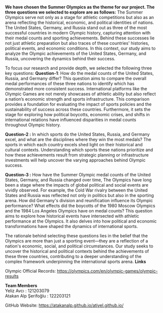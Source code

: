 **We have chosen the Summer Olympics as the theme for our project. The three questions we selected to
explore are as follows:**
The Summer Olympics serve not only as a stage for athletic competitions but also as an arena reflecting the
historical, economic, and political identities of nations. The United States, Germany, and Russia stand out as
three of the most successful countries in modern Olympic history, capturing attention with their medal counts and 
sporting achievements. Behind these successes lie not just athletic preparation but also traces of these countries' histories,
political events, and economic conditions. In this context, our study aims to analyze the Olympic achievements 
of the United States, Germany, and Russia, uncovering the dynamics behind their success.

To focus our research and provide depth, we selected the following three key questions:
**Question-1**: How do the medal counts of the United States, Russia, and Germany differ?
This question aims to compare the overall medal performances of these three nations to identify 
which has demonstrated more consistent success. International platforms like the Olympic Games are 
not merely showcases of athletic ability but also reflect a nation’s economic strength and sports infrastructure.
This comparison provides a foundation for evaluating the impact of sports policies and the sustainability of success 
across these countries. Furthermore, it sets the stage for exploring how political boycotts, economic crises,
and shifts in international relations have influenced disparities in medal counts throughout Olympic history.


**Question-2 :** In which sports do the United States, Russia, and Germany excel, and what are the disciplines where they win the most medals?
The sports in which each country excels shed light on their historical and cultural contexts. 
Understanding which sports these nations prioritize and how these achievements result from strategic planning or infrastructure investments will help
uncover the varying approaches behind Olympic success.

**Question-3 :** How have the Summer Olympic medal counts of the United States, Germany, and Russia changed over time, 
The Olympics have long been a stage where the impacts of global political and social events are vividly observed. For example, the Cold War rivalry between the United States and Russia was reflected not only in politics but also in the sporting arena. How did Germany's division and reunification influence its Olympic performance? What effects did the boycotts of the 1980 Moscow Olympics and the 1984 Los Angeles Olympics have on medal counts? This question aims to explore how historical events have intersected with athletic performance at the Olympics. It also delves into how political and economic transformations have shaped the dynamics of international sports.


The rationale behind selecting these questions lies in the belief that the Olympics are more than just a sporting event—they are a reflection of a nation's economic, social, and political circumstances. Our study seeks to uncover the historical and political contexts behind the achievements of these three countries, contributing to a deeper understanding of the complex framework underpinning the international sports arena.
**Links**

Olympic Official Records: https://olympics.com/en/olympic-games/olympic-results<br>


**Team Members**<br>
Yeliz Avcı : 121203079<br>
Atakan Alp Şerifoğlu : 122203121<br>

GitHub Website: https://atakanalp.github.io/atiyel.github.io/<br>


